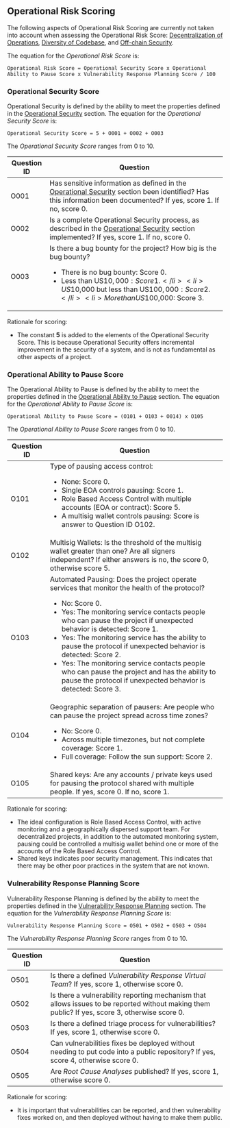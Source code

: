 ## Operational Risk Scoring

The following aspects of Operational Risk Scoring are currently not taken into account when assessing the Operational Risk Score: [Decentralization of Operations](../20categories/40operation/decentralization.md#decentralization-of-operations), [Diversity of Codebase](../20categories/40operation/diversity-code.md#codebase-diversity), and [Off-chain Security](../20categories/40operation/offchain-security.md#security-of-off-chain-systems).

The equation for the *Operational Risk Score* is:

```
Operational Risk Score = Operational Security Score x Operational Ability to Pause Score x Vulnerability Response Planning Score / 100
```

### Operational Security Score
Operational Security is defined by the ability to meet the properties defined in the [Operational Security](../20categories/40operation/operational-security.md#operational-security) section. The equation for the *Operational Security Score* is:

```
Operational Security Score = 5 + O001 + O002 + O003
```

The *Operational Security Score* ranges from 0 to 10.


|Question ID  | Question                     |
|-------------|------------------------------|
| O001        | Has sensitive information as defined in the [Operational Security](../20categories/40operation/operational-security.md#operational-security) section been identified? Has this information been documented? If yes, score 1. If no, score 0. |
| O002        | Is a complete Operational Security process, as described in the [Operational Security](../20categories/40operation/operational-security.md#operational-security) section implemented? If yes, score 1. If no, score 0. |
| O003        | Is there a bug bounty for the project?  How big is the bug bounty? <ul><li>There is no bug bounty: Score 0.</li><li>Less than US$10,000: Score 1.</li><li>US$10,000 but less than US$100,000: Score 2.</li><li>More than US$100,000: Score 3.</li></ul> |

Rationale for scoring:

* The constant **5** is added to the elements of the Operational Security Score. This is because Operational Security offers incremental improvement in the security of a system, and is not as fundamental as other aspects of a project.




### Operational Ability to Pause Score
The Operational Ability to Pause is defined by the ability to meet the properties defined in the [Operational Ability to Pause](../20categories/40operation/ability-pause.md#ability-to-pause) section. The equation for the *Operational Ability to Pause Score* is:

```
Operational Ability to Pause Score = (O101 + O103 + O014) x O105
```

The *Operational Ability to Pause Score* ranges from 0 to 10.

|Question ID  | Question                     |
|-------------|------------------------------|
| O101        | Type of pausing access control: <ul><li>None: Score 0.</li><li>Single EOA controls pausing: Score 1.</li><li>Role Based Access Control with multiple accounts (EOA or contract): Score 5.</li><li>A multisig wallet controls pausing: Score is answer to Question ID O102.</li></ul> |
| O102        | Multisig Wallets: Is the threshold of the multisig wallet greater than one? Are all signers independent? If either answers is no, the score 0, otherwise score 5. |
| O103        | Automated Pausing: Does the project operate services that monitor the health of the protocol? <ul><li>No: Score 0.</li><li>Yes: The monitoring service contacts people who can pause the project if unexpected behavior is detected: Score 1.</li><li>Yes: The monitoring service has the ability to pause the protocol if unexpected behavior is detected: Score 2.</li><li>Yes: The monitoring service contacts people who can pause the project and has the ability to pause the protocol if unexpected behavior is detected: Score 3.</li></ul> |
| O104        | Geographic separation of pausers: Are people who can pause the project spread across time zones? <ul><li>No: Score 0.</li><li>Across multiple timezones, but not complete coverage: Score 1.</li><li>Full coverage: Follow the sun support: Score 2.</li></ul> |
| O105        | Shared keys: Are any accounts / private keys used for pausing the protocol shared with multiple people. If yes, score 0. If no, score 1. | 

Rationale for scoring:

* The ideal configuration is Role Based Access Control, with active monitoring and a geographically dispersed support team. For decentralized projects, in addition to the automated monitoring system, pausing could be controlled a multisig wallet behind one or more of the accounts of the Role Based Access Control.
* Shared keys indicates poor security management. This indicates that there may be other poor practices in the system that are not known.




### Vulnerability Response Planning Score
Vulnerability Response Planning is defined by the ability to meet the properties defined in the 
[Vulnerability Response Planning](../20categories/40operation/vulnerability.md#vulnerability-response-plan) section. The equation for the *Vulnerability Response Planning Score* is:

```
Vulnerability Response Planning Score = O501 + O502 + O503 + O504
```

The *Vulnerability Response Planning Score* ranges from 0 to 10.


|Question ID  | Question                     |
|-------------|------------------------------|
| O501        | Is there a defined *Vulnerability Response Virtual Team*? If yes, score 1, otherwise score 0. |
| O502        | Is there a vulnerability reporting mechanism that allows issues to be reported without making them public? If yes, score 3, otherwise score 0. |
| O503        | Is there a defined triage process for vulnerabilities?  If yes, score 1, otherwise score 0. |
| O504        | Can vulnerabilities fixes be deployed without needing to put code into a public repository? If yes, score 4, otherwise score 0. |
| O505        | Are *Root Cause Analyses* published? If yes, score 1, otherwise score 0. |


Rationale for scoring:

* It is important that vulnerabilities can be reported, and then vulnerability fixes worked on, and then deployed without having to make them public. 


